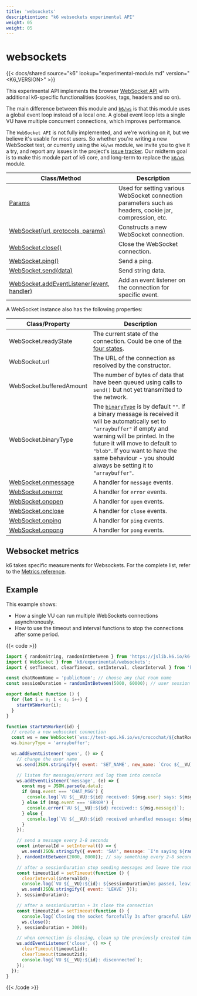 ```yaml
---
title: 'websockets'
descriptiontion: "k6 websockets experimental API"
weight: 05
weight: 05
---
```


# websockets

{{< docs/shared source="k6" lookup="experimental-module.md" version="<K6_VERSION>" >}}

This experimental API implements the browser [WebSocket API](https://developer.mozilla.org/en-US/docs/Web/API/WebSocket) with additional k6-specific functionalities (cookies, tags, headers and so on).

The main difference between this module and [`k6/ws`](https://grafana.com/docs/k6/<K6_VERSION>/javascript-api/k6-ws) is that this module uses a global event loop instead of a local one.
A global event loop lets a single VU have multiple concurrent connections, which improves performance.

The `WebSocket API` is not fully implemented, and we're working on it, but we believe it's usable for most users. So whether you're writing a new WebSocket test, or currently using the `k6/ws` module, we invite you to give it a try, and report any issues in the project's [issue tracker](https://github.com/grafana/xk6-websockets/). Our midterm goal is to make this module part of k6 core, and long-term to replace the [`k6/ws`](https://grafana.com/docs/k6/<K6_VERSION>/javascript-api/k6-ws) module.

| Class/Method                                                                                                                                                          | Description                                                                                             |
| --------------------------------------------------------------------------------------------------------------------------------------------------------------------- | ------------------------------------------------------------------------------------------------------- |
| [Params](https://grafana.com/docs/k6/<K6_VERSION>/javascript-api/k6-experimental/websockets/params)                                                                   | Used for setting various WebSocket connection parameters such as headers, cookie jar, compression, etc. |
| [WebSocket(url, protocols, params)](https://grafana.com/docs/k6/<K6_VERSION>/javascript-api/k6-experimental/websockets/websocket)                                     | Constructs a new WebSocket connection.                                                                  |
| [WebSocket.close()](https://grafana.com/docs/k6/<K6_VERSION>/javascript-api/k6-experimental/websockets/websocket/websocket-close)                                     | Close the WebSocket connection.                                                                         |
| [WebSocket.ping()](https://grafana.com/docs/k6/<K6_VERSION>/javascript-api/k6-experimental/websockets/websocket/websocket-ping)                                       | Send a ping.                                                                                            |
| [WebSocket.send(data)](https://grafana.com/docs/k6/<K6_VERSION>/javascript-api/k6-experimental/websockets/websocket/websocket-send)                                   | Send string data.                                                                                       |
| [WebSocket.addEventListener(event, handler)](https://grafana.com/docs/k6/<K6_VERSION>/javascript-api/k6-experimental/websockets/websocket/websocket-addeventlistener) | Add an event listener on the connection for specific event.                                             |

A WebSocket instance also has the following properties:

<!-- vale off -->

| Class/Property                                                                                                                          | Description                                                                                                                                                                                                                                                                                                                                                                         |
| --------------------------------------------------------------------------------------------------------------------------------------- | ----------------------------------------------------------------------------------------------------------------------------------------------------------------------------------------------------------------------------------------------------------------------------------------------------------------------------------------------------------------------------------- |
| WebSocket.readyState                                                                                                                    | The current state of the connection. Could be one of [the four states](https://developer.mozilla.org/en-US/docs/Web/API/WebSocket/readyState).                                                                                                                                                                                                                                      |
| WebSocket.url                                                                                                                           | The URL of the connection as resolved by the constructor.                                                                                                                                                                                                                                                                                                                           |
| WebSocket.bufferedAmount                                                                                                                | The number of bytes of data that have been queued using calls to `send()` but not yet transmitted to the network.                                                                                                                                                                                                                                                                   |
| WebSocket.binaryType                                                                                                                    | The [`binaryType`](https://developer.mozilla.org/en-US/docs/Web/API/WebSocket/binaryType) is by default `""`. If a binary message is received it will be automatically set to `"arraybuffer"` if empty and warning will be printed. In the future it will move to default to `"blob"`. If you want to have the same behaviour - you should always be setting it to `"arraybuffer"`. |
| [WebSocket.onmessage](https://grafana.com/docs/k6/<K6_VERSION>/javascript-api/k6-experimental/websockets/websocket/websocket-onmessage) | A handler for `message` events.                                                                                                                                                                                                                                                                                                                                                     |
| [WebSocket.onerror](https://grafana.com/docs/k6/<K6_VERSION>/javascript-api/k6-experimental/websockets/websocket/websocket-onerror)     | A handler for `error` events.                                                                                                                                                                                                                                                                                                                                                       |
| [WebSocket.onopen](https://grafana.com/docs/k6/<K6_VERSION>/javascript-api/k6-experimental/websockets/websocket/websocket-onopen)       | A handler for `open` events.                                                                                                                                                                                                                                                                                                                                                        |
| [WebSocket.onclose](https://grafana.com/docs/k6/<K6_VERSION>/javascript-api/k6-experimental/websockets/websocket/websocket-onclose)     | A handler for `close` events.                                                                                                                                                                                                                                                                                                                                                       |
| [WebSocket.onping](https://grafana.com/docs/k6/<K6_VERSION>/javascript-api/k6-experimental/websockets/websocket/websocket-onping)       | A handler for `ping` events.                                                                                                                                                                                                                                                                                                                                                        |
| [WebSocket.onpong](https://grafana.com/docs/k6/<K6_VERSION>/javascript-api/k6-experimental/websockets/websocket/websocket-onpong)       | A handler for `pong` events.                                                                                                                                                                                                                                                                                                                                                        |

<!-- vale on -->

## Websocket metrics

k6 takes specific measurements for Websockets.
For the complete list, refer to the [Metrics reference](https://grafana.com/docs/k6/<K6_VERSION>/using-k6/metrics/reference#websockets).

## Example

This example shows:

- How a single VU can run multiple WebSockets connections asynchronously.
- How to use the timeout and interval functions to stop the connections after some period.

{{< code >}}

```javascript
import { randomString, randomIntBetween } from 'https://jslib.k6.io/k6-utils/1.1.0/index.js';
import { WebSocket } from 'k6/experimental/websockets';
import { setTimeout, clearTimeout, setInterval, clearInterval } from 'k6/experimental/timers';

const chatRoomName = 'publicRoom'; // choose any chat room name
const sessionDuration = randomIntBetween(5000, 60000); // user session between 5s and 1m

export default function () {
  for (let i = 0; i < 4; i++) {
    startWSWorker(i);
  }
}

function startWSWorker(id) {
  // create a new websocket connection
  const ws = new WebSocket(`wss://test-api.k6.io/ws/crocochat/${chatRoomName}/`);
  ws.binaryType = 'arraybuffer';

  ws.addEventListener('open', () => {
    // change the user name
    ws.send(JSON.stringify({ event: 'SET_NAME', new_name: `Croc ${__VU}:${id}` }));

    // listen for messages/errors and log them into console
    ws.addEventListener('message', (e) => {
      const msg = JSON.parse(e.data);
      if (msg.event === 'CHAT_MSG') {
        console.log(`VU ${__VU}:${id} received: ${msg.user} says: ${msg.message}`);
      } else if (msg.event === 'ERROR') {
        console.error(`VU ${__VU}:${id} received:: ${msg.message}`);
      } else {
        console.log(`VU ${__VU}:${id} received unhandled message: ${msg.message}`);
      }
    });

    // send a message every 2-8 seconds
    const intervalId = setInterval(() => {
      ws.send(JSON.stringify({ event: 'SAY', message: `I'm saying ${randomString(5)}` }));
    }, randomIntBetween(2000, 8000)); // say something every 2-8 seconds

    // after a sessionDuration stop sending messages and leave the room
    const timeout1id = setTimeout(function () {
      clearInterval(intervalId);
      console.log(`VU ${__VU}:${id}: ${sessionDuration}ms passed, leaving the chat`);
      ws.send(JSON.stringify({ event: 'LEAVE' }));
    }, sessionDuration);

    // after a sessionDuration + 3s close the connection
    const timeout2id = setTimeout(function () {
      console.log(`Closing the socket forcefully 3s after graceful LEAVE`);
      ws.close();
    }, sessionDuration + 3000);

    // when connection is closing, clean up the previously created timers
    ws.addEventListener('close', () => {
      clearTimeout(timeout1id);
      clearTimeout(timeout2id);
      console.log(`VU ${__VU}:${id}: disconnected`);
    });
  });
}
```

{{< /code >}}
